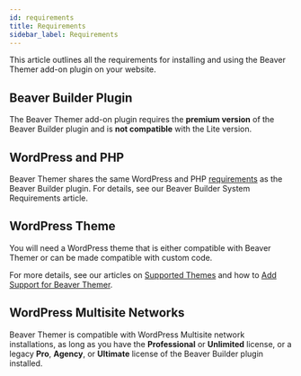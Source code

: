 ```yaml
---
id: requirements
title: Requirements
sidebar_label: Requirements
---
```


This article outlines all the requirements for installing and using the Beaver Themer add-on plugin on your website.

## Beaver Builder Plugin

The Beaver Themer add-on plugin requires the **premium version** of the Beaver Builder plugin and is **not compatible** with the Lite version.

## WordPress and PHP

Beaver Themer shares the same WordPress and PHP [requirements](/beaver-builder/getting-started/system-requirements) as the Beaver Builder plugin. For details, see our Beaver Builder System Requirements article.

## WordPress Theme

You will need a WordPress theme that is either compatible with Beaver Themer or can be made compatible with custom code.

For more details, see our articles on [Supported Themes](supported-themes.md) and how to [Add Support for Beaver Themer](developer/add-themer-support.md).

## WordPress Multisite Networks

Beaver Themer is compatible with WordPress Multisite network installations, as long as you have the **Professional** or **Unlimited** license, or a legacy **Pro**, **Agency**, or **Ultimate** license of the Beaver Builder plugin installed.
